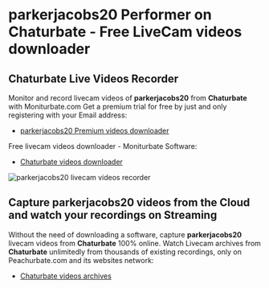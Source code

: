 # parkerjacobs20 Performer on Chaturbate - Free LiveCam videos downloader

## Chaturbate Live Videos Recorder

Monitor and record livecam videos of **parkerjacobs20** from **Chaturbate** with Moniturbate.com
Get a premium trial for free by just and only registering with your Email address:
* [parkerjacobs20 Premium videos downloader](https://moniturbate.com/request-demo-licence-key.html)

Free livecam videos downloader - Moniturbate Software:
* [Chaturbate videos downloader](https://moniturbate.com/moniturbate-download-software.html)

![parkerjacobs20 livecam videos recorder](https://peachurnet.com/templates/moniturbate-software.png)


## Capture parkerjacobs20 videos from the Cloud and watch your recordings on Streaming

Without the need of downloading a software, capture **parkerjacobs20** livecam videos from **Chaturbate** 100% online.
Watch Livecam archives from **Chaturbate** unlimitedly from thousands of existing recordings, only on Peachurbate.com and its websites network:
* [Chaturbate videos archives](https://peachurnet.com/)